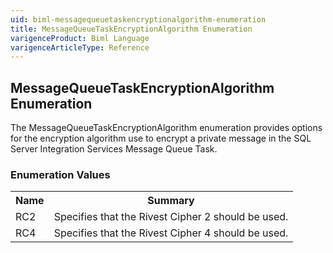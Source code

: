 ```yaml
---
uid: biml-messagequeuetaskencryptionalgorithm-enumeration
title: MessageQueueTaskEncryptionAlgorithm Enumeration
varigenceProduct: Biml Language
varigenceArticleType: Reference
---
```


## MessageQueueTaskEncryptionAlgorithm Enumeration<div class="LanguageSummary"><div class ="SummaryItem">The MessageQueueTaskEncryptionAlgorithm enumeration provides options for the encryption algorithm use to encrypt a private message in the SQL Server Integration Services Message Queue Task.</div></div><div class="EnumValueGroup">### Enumeration Values<table id="EnumValue" class="MemberList"><tbody><tr><th class="MemberNameColumnHeader">Name</th><th class="MemberSummaryColumnHeader">Summary</th></tr><tr class="cd0"><td class="MemberName">RC2</td><td class="MemberSummary"><div class ="SummaryItem">Specifies that the Rivest Cipher 2 should be used.</div></td></tr><tr class="cd1"><td class="MemberName">RC4</td><td class="MemberSummary"><div class ="SummaryItem">Specifies that the Rivest Cipher 4 should be used.</div></td></tr></tbody></table></div>